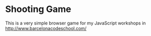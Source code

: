 Shooting Game
=============

This is a very simple browser game for my JavaScript workshops in http://www.barcelonacodeschool.com/
